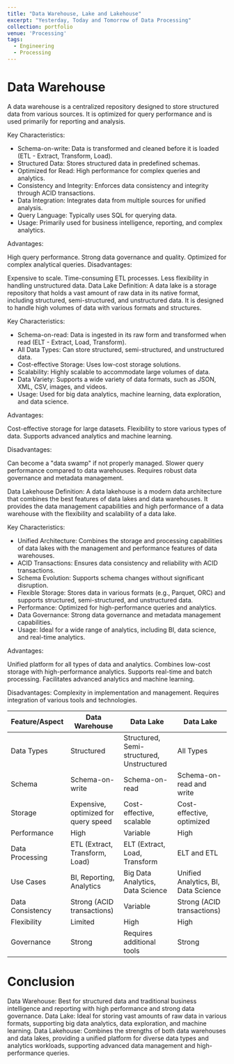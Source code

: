 ```yaml
---
title: "Data Warehouse, Lake and Lakehouse"
excerpt: "Yesterday, Today and Tomorrow of Data Processing"
collection: portfolio
venue: 'Processing'
tags:
  - Engineering
  - Processing
---
```


# Data Warehouse

A data warehouse is a centralized repository designed to store structured data from various sources. It is optimized for query performance and is used primarily for reporting and analysis.

Key Characteristics:

* Schema-on-write: Data is transformed and cleaned before it is loaded (ETL - Extract, Transform, Load).
* Structured Data: Stores structured data in predefined schemas.
* Optimized for Read: High performance for complex queries and analytics.
* Consistency and Integrity: Enforces data consistency and integrity through ACID transactions.
* Data Integration: Integrates data from multiple sources for unified analysis.
* Query Language: Typically uses SQL for querying data.
* Usage: Primarily used for business intelligence, reporting, and complex analytics.

Advantages:

High query performance.
Strong data governance and quality.
Optimized for complex analytical queries.
Disadvantages:

Expensive to scale.
Time-consuming ETL processes.
Less flexibility in handling unstructured data.
Data Lake
Definition:
A data lake is a storage repository that holds a vast amount of raw data in its native format, including structured, semi-structured, and unstructured data. It is designed to handle high volumes of data with various formats and structures.

Key Characteristics:

* Schema-on-read: Data is ingested in its raw form and transformed when read (ELT - Extract, Load, Transform).
* All Data Types: Can store structured, semi-structured, and unstructured data.
* Cost-effective Storage: Uses low-cost storage solutions.
* Scalability: Highly scalable to accommodate large volumes of data.
* Data Variety: Supports a wide variety of data formats, such as JSON, XML, CSV, images, and videos.
* Usage: Used for big data analytics, machine learning, data exploration, and data science.


Advantages:

Cost-effective storage for large datasets.
Flexibility to store various types of data.
Supports advanced analytics and machine learning.

Disadvantages:

Can become a "data swamp" if not properly managed.
Slower query performance compared to data warehouses.
Requires robust data governance and metadata management.

Data Lakehouse
Definition:
A data lakehouse is a modern data architecture that combines the best features of data lakes and data warehouses. It provides the data management capabilities and high performance of a data warehouse with the flexibility and scalability of a data lake.

Key Characteristics:

* Unified Architecture: Combines the storage and processing capabilities of data lakes with the management and performance features of data warehouses.
* ACID Transactions: Ensures data consistency and reliability with ACID transactions.
* Schema Evolution: Supports schema changes without significant disruption.
* Flexible Storage: Stores data in various formats (e.g., Parquet, ORC) and supports structured, semi-structured, and unstructured data.
* Performance: Optimized for high-performance queries and analytics.
* Data Governance: Strong data governance and metadata management capabilities.
* Usage: Ideal for a wide range of analytics, including BI, data science, and real-time analytics.


Advantages:

Unified platform for all types of data and analytics.
Combines low-cost storage with high-performance analytics.
Supports real-time and batch processing.
Facilitates advanced analytics and machine learning.

Disadvantages:
Complexity in implementation and management.
Requires integration of various tools and technologies.



| Feature/Aspect          | Data Warehouse         |   Data Lake          |    Data Lake          |    
| ----------------------  | ---------------------- | -------------------- | --------------------- |
| Data Types              | Structured             | Structured, Semi-structured, Unstructured| All Types |
| Schema  | Schema-on-write        | Schema-on-read | Schema-on-read and write |
| Storage | Expensive, optimized for query speed | Cost-effective, scalable | Cost-effective, optimized |
| Performance | High | Variable | High |
| Data Processing | ETL (Extract, Transform, Load) | ELT (Extract, Load, Transform | ELT and ETL |
| Use Cases | BI, Reporting, Analytics | Big Data Analytics, Data Science | Unified Analytics, BI, Data Science |
| Data Consistency | Strong (ACID transactions) | Variable | Strong (ACID transactions) |
| Flexibility | Limited | High | High |
| Governance | Strong |Requires additional tools | Strong |

# Conclusion
Data Warehouse: Best for structured data and traditional business intelligence and reporting with high performance and strong data governance.
Data Lake: Ideal for storing vast amounts of raw data in various formats, supporting big data analytics, data exploration, and machine learning.
Data Lakehouse: Combines the strengths of both data warehouses and data lakes, providing a unified platform for diverse data types and analytics workloads, supporting advanced data management and high-performance queries.
